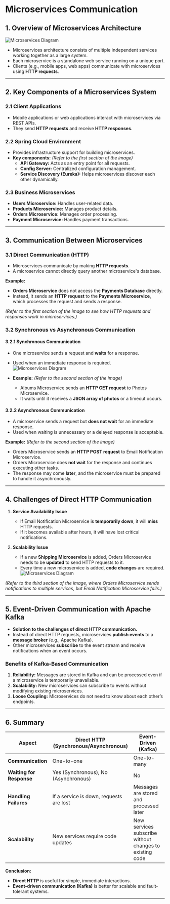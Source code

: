 # **Microservices Communication**

## **1. Overview of Microservices Architecture**
![Microservices Diagram](https://github.com/javaByAbhishek/abhishek-tech-notes/blob/main/src/main/resources/assets/MS.JPG?raw=true)

- Microservices architecture consists of multiple independent services working together as a large system.
- Each microservice is a standalone web service running on a unique port.
- Clients (e.g., mobile apps, web apps) communicate with microservices using **HTTP requests**.
---

## **2. Key Components of a Microservices System**
### **2.1 Client Applications**
- Mobile applications or web applications interact with microservices via REST APIs.
- They send **HTTP requests** and receive **HTTP responses**.

### **2.2 Spring Cloud Environment**
- Provides infrastructure support for building microservices.
- **Key components:** _(Refer to the first section of the image)_
   - **API Gateway:** Acts as an entry point for all requests.
   - **Config Server:** Centralized configuration management.
   - **Service Discovery (Eureka):** Helps microservices discover each other dynamically.

### **2.3 Business Microservices**
- **Users Microservice:** Handles user-related data.
- **Products Microservice:** Manages product details.
- **Orders Microservice:** Manages order processing.
- **Payment Microservice:** Handles payment transactions.

---

## **3. Communication Between Microservices**
### **3.1 Direct Communication (HTTP)**
- Microservices communicate by making **HTTP requests**.
- A microservice cannot directly query another microservice's database.

**Example:**
- **Orders Microservice** does not access the **Payments Database** directly.
- Instead, it sends an **HTTP request** to the **Payments Microservice**, which processes the request and sends a response.

_(Refer to the first section of the image to see how HTTP requests and responses work in microservices.)_

### **3.2 Synchronous vs Asynchronous Communication**
#### **3.2.1 Synchronous Communication**
- One microservice sends a request and **waits** for a response.
- Used when an immediate response is required.
  ![Microservices Diagram](https://github.com/javaByAbhishek/abhishek-tech-notes/blob/main/src/main/resources/assets/MS2.JPG?raw=true)

- **Example:** _(Refer to the second section of the image)_
   - Albums Microservice sends an **HTTP GET request** to Photos Microservice.
   - It waits until it receives a **JSON array of photos** or a timeout occurs.

#### **3.2.2 Asynchronous Communication**
- A microservice sends a request but **does not wait** for an immediate response.
- Used when waiting is unnecessary or a delayed response is acceptable.

**Example:** _(Refer to the second section of the image)_
- Orders Microservice sends an **HTTP POST request** to Email Notification Microservice.
- Orders Microservice does **not wait** for the response and continues executing other tasks.
- The response may come **later**, and the microservice must be prepared to handle it asynchronously.

---

## **4. Challenges of Direct HTTP Communication**
1. **Service Availability Issue**
   - If Email Notification Microservice is **temporarily down**, it will **miss** HTTP requests.
   - If it becomes available after hours, it will have lost critical notifications.

2. **Scalability Issue**
   - If a new **Shipping Microservice** is added, Orders Microservice needs to be **updated** to send HTTP requests to it.
   - Every time a new microservice is added, **code changes** are required.
     ![Microservices Diagram](https://github.com/javaByAbhishek/abhishek-tech-notes/blob/main/src/main/resources/assets/MS3.JPG?raw=true)

_(Refer to the third section of the image, where Orders Microservice sends notifications to multiple services, but Email Notification Microservice fails.)_

---

## **5. Event-Driven Communication with Apache Kafka**
- **Solution to the challenges of direct HTTP communication.**
- Instead of direct HTTP requests, microservices **publish events** to a **message broker** (e.g., Apache Kafka).
- Other microservices **subscribe** to the event stream and receive notifications when an event occurs.

### **Benefits of Kafka-Based Communication**
1. **Reliability:** Messages are stored in Kafka and can be processed even if a microservice is temporarily unavailable.
2. **Scalability:** New microservices can subscribe to events without modifying existing microservices.
3. **Loose Coupling:** Microservices do not need to know about each other’s endpoints.

---

## **6. Summary**
| **Aspect** | **Direct HTTP (Synchronous/Asynchronous)** | **Event-Driven (Kafka)** |
|------------|---------------------------------|--------------------------|
| **Communication** | One-to-one | One-to-many |
| **Waiting for Response** | Yes (Synchronous), No (Asynchronous) | No |
| **Handling Failures** | If a service is down, requests are lost | Messages are stored and processed later |
| **Scalability** | New services require code updates | New services subscribe without changes to existing code |

**Conclusion:**
- **Direct HTTP** is useful for simple, immediate interactions.
- **Event-driven communication (Kafka)** is better for scalable and fault-tolerant systems.

---
